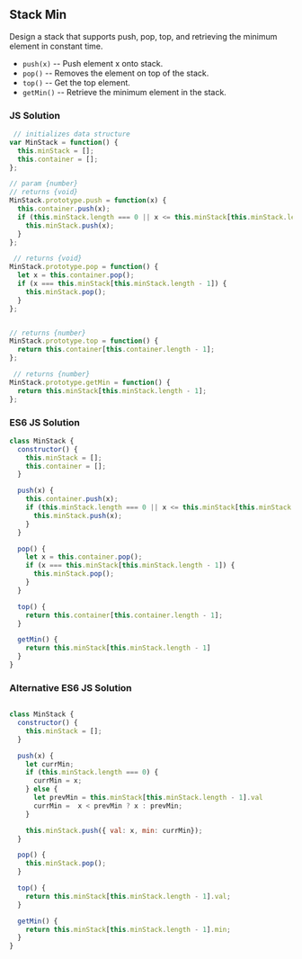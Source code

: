 ## Stack Min
Design a stack that supports push, pop, top, and retrieving the minimum element in constant time.

- `push(x)` -- Push element x onto stack.
- `pop()` -- Removes the element on top of the stack.
- `top()` -- Get the top element.
- `getMin()` -- Retrieve the minimum element in the stack.


### JS Solution

```JavaScript
 // initializes data structure
var MinStack = function() {
  this.minStack = [];
  this.container = [];
};

// param {number}
// returns {void}
MinStack.prototype.push = function(x) {
  this.container.push(x);
  if (this.minStack.length === 0 || x <= this.minStack[this.minStack.length - 1]) {
    this.minStack.push(x);
  }
};

 // returns {void}
MinStack.prototype.pop = function() {
  let x = this.container.pop();
  if (x === this.minStack[this.minStack.length - 1]) {
    this.minStack.pop();
  }
};


// returns {number}
MinStack.prototype.top = function() {
  return this.container[this.container.length - 1];
};

 // returns {number}
MinStack.prototype.getMin = function() {
  return this.minStack[this.minStack.length - 1];
};
```

### ES6 JS Solution

```JavaScript
class MinStack {
  constructor() {
    this.minStack = [];
    this.container = [];
  }

  push(x) {
    this.container.push(x);
    if (this.minStack.length === 0 || x <= this.minStack[this.minStack.length - 1]) {
      this.minStack.push(x);
    }
  }

  pop() {
    let x = this.container.pop();
    if (x === this.minStack[this.minStack.length - 1]) {
      this.minStack.pop();
    }
  }

  top() {
    return this.container[this.container.length - 1];
  }

  getMin() {
    return this.minStack[this.minStack.length - 1]
  }
}
```
### Alternative ES6 JS Solution

```JavaScript

class MinStack {
  constructor() {
    this.minStack = [];
  }

  push(x) {
    let currMin;
    if (this.minStack.length === 0) {
      currMin = x;
    } else {
      let prevMin = this.minStack[this.minStack.length - 1].val
      currMin =  x < prevMin ? x : prevMin;
    }

    this.minStack.push({ val: x, min: currMin});
  }

  pop() {
    this.minStack.pop();
  }

  top() {
    return this.minStack[this.minStack.length - 1].val;
  }

  getMin() {
    return this.minStack[this.minStack.length - 1].min;
  }
}
```
